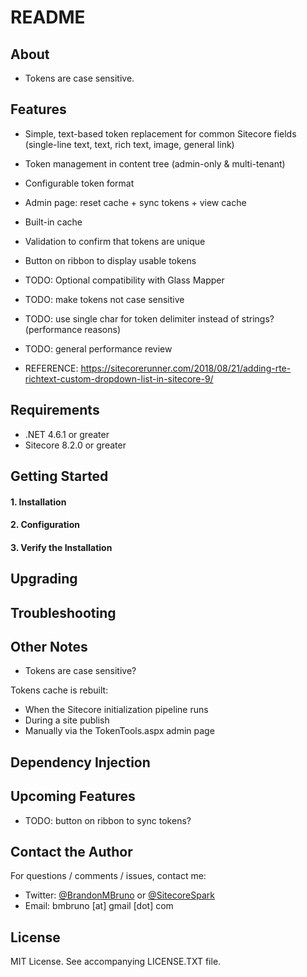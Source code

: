 # README #



## About

* Tokens are case sensitive.

## Features

* Simple, text-based token replacement for common Sitecore fields (single-line text, text, rich text, image, general link)
* Token management in content tree (admin-only & multi-tenant)
* Configurable token format
* Admin page: reset cache + sync tokens + view cache
* Built-in cache
* Validation to confirm that tokens are unique
* Button on ribbon to display usable tokens
* TODO: Optional compatibility with Glass Mapper

* TODO: make tokens not case sensitive
* TODO: use single char for token delimiter instead of strings? (performance reasons)
* TODO: general performance review

* REFERENCE: https://sitecorerunner.com/2018/08/21/adding-rte-richtext-custom-dropdown-list-in-sitecore-9/

## Requirements

* .NET 4.6.1 or greater
* Sitecore 8.2.0 or greater

## Getting Started

#### 1. Installation ####

#### 2. Configuration ####

#### 3. Verify the Installation ####

## Upgrading

## Troubleshooting 

## Other Notes

* Tokens are case sensitive?

Tokens cache is rebuilt:

 * When the Sitecore initialization pipeline runs
 * During a site publish
 * Manually via the TokenTools.aspx admin page

## Dependency Injection
  
## Upcoming Features

* TODO: button on ribbon to sync tokens?

## Contact the Author

For questions / comments / issues, contact me:
* Twitter: [@BrandonMBruno](https://www.twitter.com/BrandonMBruno) or [@SitecoreSpark](https://www.twitter.com/SitecoreSpark)
* Email: bmbruno [at] gmail [dot] com
 
## License

MIT License. See accompanying LICENSE.TXT file.